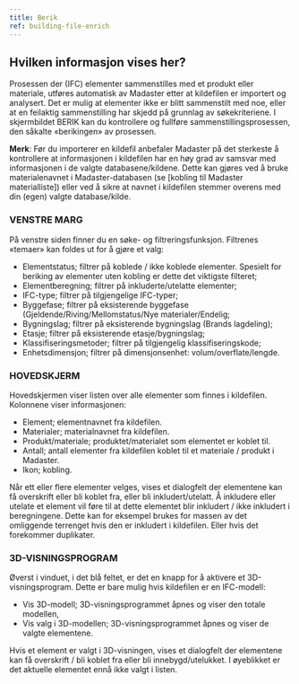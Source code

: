 ```yaml
---
title: Berik
ref: building-file-enrich
---
```


## Hvilken informasjon vises her?
Prosessen der (IFC) elementer sammenstilles med et produkt eller materiale, utføres automatisk av Madaster etter at kildefilen er importert og analysert. Det er mulig at elementer ikke er blitt sammenstilt med noe, eller at en feilaktig sammenstilling har skjedd på grunnlag av søkekriteriene. I skjermbildet BERIK kan du kontrollere og fullføre sammenstillingsprosessen, den såkalte «berikingen» av prosessen.

**Merk**: Før du importerer en kildefil anbefaler Madaster på det sterkeste å kontrollere at informasjonen i kildefilen har en høy grad av samsvar med informasjonen i de valgte databasene/kildene. Dette kan gjøres ved å bruke materialenavnet i Madaster-databasen (se [kobling til Madaster materialliste]) eller ved å sikre at navnet i kildefilen stemmer overens med din (egen) valgte database/kilde.


### VENSTRE MARG
På venstre siden finner du en søke- og filtreringsfunksjon. Filtrenes «temaer» kan foldes ut for å gjøre et valg:

- Elementstatus; filtrer på koblede / ikke koblede elementer. Spesielt for beriking av elementer uten kobling er dette det viktigste filteret;
- Elementberegning; filtrer på inkluderte/utelatte elementer;
- IFC-type; filtrer på tilgjengelige IFC-typer;
- Byggefase; filtrer på eksisterende byggefase (Gjeldende/Riving/Mellomstatus/Nye materialer/Endelig;
- Bygningslag; filtrer på eksisterende bygningslag (Brands lagdeling);
- Etasje; filtrer på eksisterende etasje/bygningslag;
- Klassifiseringsmetoder; filtrer på tilgjengelig klassifiseringskode;
- Enhetsdimensjon; filtrer på dimensjonsenhet: volum/overflate/lengde.


### HOVEDSKJERM
Hovedskjermen viser listen over alle elementer som finnes i kildefilen. Kolonnene viser informasjonen:
- Element; elementnavnet fra kildefilen.
- Materialer; materialnavnet fra kildefilen.
- Produkt/materiale; produktet/materialet som elementet er koblet til.
- Antall; antall elementer fra kildefilen koblet til et materiale / produkt i Madaster.
- Ikon; kobling.

Når ett eller flere elementer velges, vises et dialogfelt der elementene kan få overskrift eller bli koblet fra, eller bli inkludert/utelatt. Å inkludere eller utelate et element vil føre til at dette elementet blir inkludert / ikke inkludert i beregningene. Dette kan for eksempel brukes for massen av det omliggende terrenget hvis den er inkludert i kildefilen. Eller hvis det forekommer duplikater.


### 3D-VISNINGSPROGRAM
Øverst i vinduet, i det blå feltet, er det en knapp for å aktivere et 3D-visningsprogram. Dette er bare mulig hvis kildefilen er en IFC-modell:
- Vis 3D-modell; 3D-visningsprogrammet åpnes og viser den totale modellen,
- Vis valg i 3D-modellen; 3D-visningsprogrammet åpnes og viser de valgte elementene.

Hvis et element er valgt i 3D-visningen, vises et dialogfelt der elementene kan få overskrift / bli koblet fra eller bli innebygd/utelukket. I øyeblikket er det aktuelle elementet ennå ikke valgt i listen.
